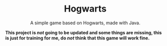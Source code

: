 <div align="center">

# Hogwarts
A simple game based on Hogwarts, made with Java.

</div>

**This project is *not* going to be updated and some things are missing, this is just for training for me, do *not* think that this game will work fine.**
